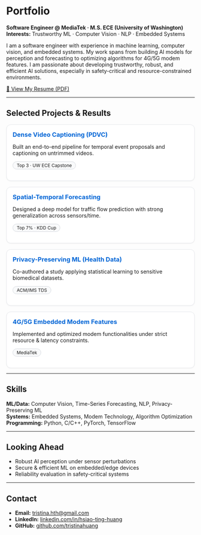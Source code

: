 # Portfolio

**Software Engineer @ MediaTek · M.S. ECE (University of Washington)**  
**Interests:** Trustworthy ML · Computer Vision · NLP · Embedded Systems  

I am a software engineer with experience in machine learning, computer vision, and embedded systems. My work spans from building AI models for perception and forecasting to optimizing algorithms for 4G/5G modem features. I am passionate about developing trustworthy, robust, and efficient AI solutions, especially in safety-critical and resource-constrained environments.  

[📄 View My Resume (PDF)](resume.pdf)

---

## Selected Projects & Results

<div class="cards">

  <div class="card">
    <h3><a href="https://your-pdvc-paper-link.com" target="_blank">Dense Video Captioning (PDVC)</a></h3>
    <p>Built an end-to-end pipeline for temporal event proposals and captioning on untrimmed videos.</p>
    <p><span class="badge">Top 3 · UW ECE Capstone</span></p>
  </div>

  <div class="card">
    <h3><a href="https://your-kddcup-link.com" target="_blank">Spatial-Temporal Forecasting</a></h3>
    <p>Designed a deep model for traffic flow prediction with strong generalization across sensors/time.</p>
    <p><span class="badge">Top 7% · KDD Cup</span></p>
  </div>

  <div class="card">
    <h3><a href="https://your-acm-paper-link.com" target="_blank">Privacy-Preserving ML (Health Data)</a></h3>
    <p>Co-authored a study applying statistical learning to sensitive biomedical datasets.</p>
    <p><span class="badge">ACM/IMS TDS</span></p>
  </div>

  <div class="card">
    <h3><a href="https://your-mediatek-project-link.com" target="_blank">4G/5G Embedded Modem Features</a></h3>
    <p>Implemented and optimized modem functionalities under strict resource & latency constraints.</p>
    <p><span class="badge">MediaTek</span></p>
  </div>

</div>

---

## Skills
**ML/Data:** Computer Vision, Time-Series Forecasting, NLP, Privacy-Preserving ML  
**Systems:** Embedded Systems, Modem Technology, Algorithm Optimization  
**Programming:** Python, C/C++, PyTorch, TensorFlow  

---

## Looking Ahead
- Robust AI perception under sensor perturbations  
- Secure & efficient ML on embedded/edge devices  
- Reliability evaluation in safety-critical systems  

---

## Contact
- **Email:** <a href="mailto:tristina.hth@gmail.com">tristina.hth@gmail.com</a>  
- **LinkedIn:** <a href="https://www.linkedin.com/in/hsiao-ting-huang">linkedin.com/in/hsiao-ting-huang</a>   
- **GitHub:** <a href="https://github.com/tristinahuang">github.com/tristinahuang</a>  

<!--minimal -->
<style>
  .cards{
    display: grid;
    grid-template-columns: repeat(auto-fit, minmax(260px, 1fr));
    gap: 16px;
    margin: 12px 0 4px 0;
  }
  .card{
    border: 1px solid #e5e7eb;
    border-radius: 12px;
    padding: 16px;
    background: #fff;
    box-shadow: 0 1px 3px rgba(0,0,0,.06);
  }
  .card h3{ margin-top: 0; margin-bottom: 8px; }
  .card a{ text-decoration: none; color: #0366d6; }
  .badge{
    display: inline-block;
    font-size: 12px;
    padding: 2px 10px;
    border: 1px solid #d1d5db;
    border-radius: 999px;
    background: #f9fafb;
  }
</style>
